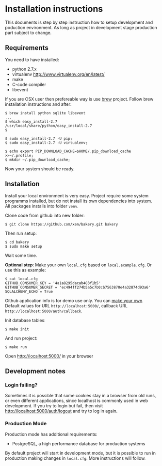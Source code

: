 # Installation instructions

This documents is step by step instruction how to setup development and poduction environment. As long as project in development stage production part subject to change. 

## Requirements

You need to have installed:

- python 2.7.x 
- virtualenv http://www.virtualenv.org/en/latest/
- make 
- C-code compiler
- libevent

If you are OSX user then prefereable way is use [brew](http://mxcl.github.io/homebrew/) project. Follow brew installation instructions and after:

	$ brew install python sqlite libevent 
	...
	$ which easy_install-2.7 
	/usr/local/share/python/easy_install-2.7
	$

	$ sudo easy_install-2.7 -U pip;
	$ sudo easy_install-2.7 -U virtualenv;

	$ echo export PIP_DOWNLOAD_CACHE=$HOME/.pip_download_cache >>~/.profile;
	$ mkdir ~/.pip_download_cache;


Now your system should be ready.

## Installation

Install your local environment is very easy. Project require some system programms installed, but do not install its own dependencies into system. All packages installs into folder `venv`.

Clone code from github into new folder:

	$ git clone https://github.com/xen/bakery.git bakery

Then run setup:

	$ cd bakery
	$ sudo make setup

Wait some time. 

**Optional step**: Make your own `local.cfg` based on `local.example.cfg`. Or use this as example:

	$ cat local.cfg
	GITHUB_CONSUMER_KEY = '4a1a8295dacab483f1b5'
	GITHUB_CONSUMER_SECRET = 'ec494ff274b5a5c7b0cb7563870e4a32874d93a6'
	SQLALCHEMY_ECHO = True

Github application info is for demo use only. You can [make your own](https://github.com/settings/applications/new). Default values for URL `http://localhost:5000/`, callback URL `http://localhost:5000/auth/callback`. 

Init database tables:

	$ make init

And run project:

	$ make run

Open [http://localhost:5000/](http://localhost:5000/) in your browser

## Development notes

### Login failing?

Sometimes it is possible that some cookies stay in a browser from old runs, or even different applications, since localhost is commonly used in web development. If you try to login but fail, then visit [http://localhost:5000/auth/logout](http://localhost:5000/auth/logout) and try to log in again.

### Production Mode 

Production mode has additional requirements:

* PostgreSQL, a high performance database for production systems

By default project will start in development mode, but it is possible to run in production making changes in `local.cfg`. More instructions will follow.

